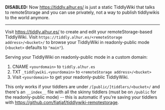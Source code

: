 **DISABLED:** Now https://tiddly.alhur.es/ is just a static TiddlyWiki that talks to remoteStorage and you can use privately, not a way to publish tiddlywikis to the world anymore.

---

Visit https://tiddly.alhur.es/ to create and edit your remoteStorage-based TiddlyWiki.
Visit `https://tiddly.alhur.es/<remoteStorage address>/<bucket>/` to browse your TiddlyWiki in readonly-public mode (`<bucket>` defaults to `"main"`).

Serving your TiddlyWiki on readonly-public mode in a custom domain:

  1. CNAME `<yourdomain>` to `tiddly.alhur.es`
  2. TXT `_tiddlywiki.<yourdomain>` to `<remoteStorage address>/<bucket>`
  3. Visit `<yourdomain>` to get your readonly-public TiddlyWiki.

This only works if your tiddlers are under `/[public/]tiddlers/<bucket>/` and there's an `__index__` file with all the skinny tiddlers (must be on `/public` for the readonly-public mode) -- this is automatic if you're saving your tiddlers with https://github.com/fiatjaf/tiddlywiki-remotestorage.
